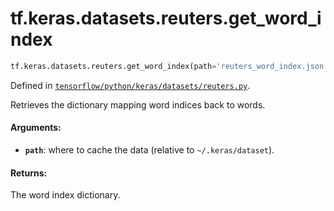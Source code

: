 <div itemscope itemtype="http://developers.google.com/ReferenceObject">
<meta itemprop="name" content="tf.keras.datasets.reuters.get_word_index" />
</div>

# tf.keras.datasets.reuters.get_word_index

``` python
tf.keras.datasets.reuters.get_word_index(path='reuters_word_index.json')
```



Defined in [`tensorflow/python/keras/datasets/reuters.py`](https://www.tensorflow.org/code/tensorflow/python/keras/datasets/reuters.py).

Retrieves the dictionary mapping word indices back to words.

#### Arguments:

* <b>`path`</b>: where to cache the data (relative to `~/.keras/dataset`).


#### Returns:

The word index dictionary.